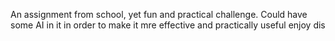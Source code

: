 An assignment from school, yet fun and practical challenge. Could have some AI in it in order to make it mre effective and practically useful
enjoy dis
